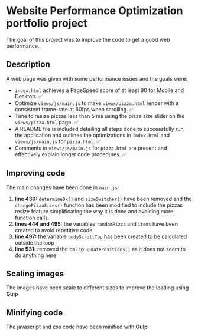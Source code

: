 # Website Performance Optimization portfolio project

The goal of this project was to improve the code to get a good web performance.

## Description
A web page was given with some performance issues and the goals were:
- `index.html` achieves a PageSpeed score of at least 90 for Mobile and Desktop. :white_check_mark:
- Optimize `views/js/main.js` to make `views/pizza.html` render with a consistent frame-rate at 60fps when scrolling. :white_check_mark:
- Time to resize pizzas less than 5 ms using the pizza size slider on the `views/pizza.html` page. :white_check_mark:
- A README file is included detailing all steps done to successfully run the application and outlines the optimizations in `index.html` and `views/js/main.js` for `pizza.html`. :white_check_mark:
- Comments in `views/js/main.js` for `pizza.html` are present and effectively explain longer code procedures. :white_check_mark:

## Improving code
The main changes have been done in `main.js`:
  1. **line 430:** `determineDx()` and `sizeSwitcher()` have been removed and the `changePizzaSizes()` function has been modified to include the pizzas resize feature simplificating the way it is done and avoiding more function calls.
  2. **lines 444 and 495:** the variables `randomPizza` and `items` have been created to avoid repetitive code
  3. **line 497:** the variable `bodyScrollTop` has been created to be calculated outside the loop
  4. **line 531:** removed the call to `updatePositions()` as it does not seem to do anything here

## Scaling images
The images have been scale to different sizes to improve the loading using **Gulp**

## Minifying code
The javascript and css code have been minified with **Gulp**